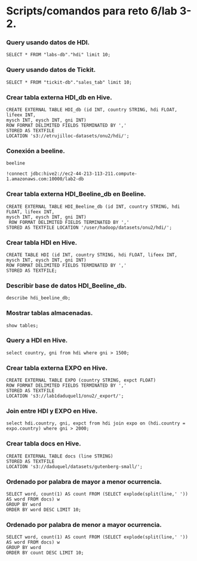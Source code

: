 # Scripts/comandos para reto 6/lab 3-2.

### Query usando datos de HDI.

```
SELECT * FROM "labs-db"."hdi" limit 10;
```

### Query usando datos de Tickit.

```
SELECT * FROM "tickit-db"."sales_tab" limit 10;
```

### Crear tabla externa HDI_db en Hive.

```
CREATE EXTERNAL TABLE HDI_db (id INT, country STRING, hdi FLOAT, lifeex INT,
mysch INT, eysch INT, gni INT)
ROW FORMAT DELIMITED FIELDS TERMINATED BY ','
STORED AS TEXTFILE
LOCATION 's3://etrujilloc-datasets/onu2/hdi/';
```

### Conexión a beeline.

```
beeline
```

```
!connect jdbc:hive2://ec2-44-213-113-211.compute-1.amazonaws.com:10000/lab2-db
```

### Crear tabla externa HDI_Beeline_db en Beeline.

```
CREATE EXTERNAL TABLE HDI_Beeline_db (id INT, country STRING, hdi FLOAT, lifeex INT,
mysch INT, eysch INT, gni INT)
 ROW FORMAT DELIMITED FIELDS TERMINATED BY ','
STORED AS TEXTFILE LOCATION '/user/hadoop/datasets/onu2/hdi/';
```

### Crear tabla HDI en Hive.

```
CREATE TABLE HDI (id INT, country STRING, hdi FLOAT, lifeex INT,
mysch INT, eysch INT, gni INT) 
ROW FORMAT DELIMITED FIELDS TERMINATED BY ','
STORED AS TEXTFILE;
```

### Describir base de datos HDI_Beeline_db.

```
describe hdi_beeline_db;
```

### Mostrar tablas almacenadas.

```
show tables;
```

### Query a HDI en Hive.

```
select country, gni from hdi where gni > 1500;
```

### Crear tabla externa EXPO en Hive.

```
CREATE EXTERNAL TABLE EXPO (country STRING, expct FLOAT) 
ROW FORMAT DELIMITED FIELDS TERMINATED BY ',' 
STORED AS TEXTFILE 
LOCATION 's3://lab1daduquel1/onu2/_export/';
```

### Join entre HDI y EXPO en Hive.

```
select hdi.country, gni, expct from hdi join expo on (hdi.country = expo.country) where gni > 2000;
```

### Crear tabla docs en Hive.

```
CREATE EXTERNAL TABLE docs (line STRING) 
STORED AS TEXTFILE 
LOCATION 's3://daduquel/datasets/gutenberg-small/';
```

### Ordenado por palabra de mayor a menor ocurrencia.

```
SELECT word, count(1) AS count FROM (SELECT explode(split(line,' ')) AS word FROM docs) w 
GROUP BY word 
ORDER BY word DESC LIMIT 10;
```

### Ordenado por palabra de menor a mayor ocurrencia.

```
SELECT word, count(1) AS count FROM (SELECT explode(split(line,' ')) AS word FROM docs) w 
GROUP BY word 
ORDER BY count DESC LIMIT 10;
```
